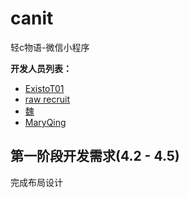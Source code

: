 # canit
轻c物语-微信小程序

**开发人员列表：**

- [ExistoT01](https://github.com/ExistoT01?tab=repositories)
- [raw recruit](https://github.com/rawrecruit1?tab=repositories)
- [魏](https://github.com/zxxcccvvv?tab=repositories)
- [MaryQing](https://github.com/MaryQing?tab=repositories)

## 第一阶段开发需求(4.2 - 4.5)

完成布局设计

